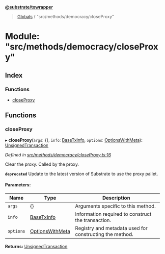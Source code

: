 **[@substrate/txwrapper](../README.md)**

> [Globals](../globals.md) / "src/methods/democracy/closeProxy"

# Module: "src/methods/democracy/closeProxy"

## Index

### Functions

* [closeProxy](_src_methods_democracy_closeproxy_.md#closeproxy)

## Functions

### closeProxy

▸ **closeProxy**(`args`: {}, `info`: [BaseTxInfo](../interfaces/_src_util_types_.basetxinfo.md), `options`: [OptionsWithMeta](../interfaces/_src_util_types_.optionswithmeta.md)): [UnsignedTransaction](../interfaces/_src_util_types_.unsignedtransaction.md)

*Defined in [src/methods/democracy/closeProxy.ts:16](https://github.com/paritytech/txwrapper/blob/f8d9b6f/src/methods/democracy/closeProxy.ts#L16)*

Clear the proxy. Called by the proxy.

**`deprecated`** Update to the latest version of Substrate to use the proxy pallet.

#### Parameters:

Name | Type | Description |
------ | ------ | ------ |
`args` | {} | Arguments specific to this method. |
`info` | [BaseTxInfo](../interfaces/_src_util_types_.basetxinfo.md) | Information required to construct the transaction. |
`options` | [OptionsWithMeta](../interfaces/_src_util_types_.optionswithmeta.md) | Registry and metadata used for constructing the method. |

**Returns:** [UnsignedTransaction](../interfaces/_src_util_types_.unsignedtransaction.md)
